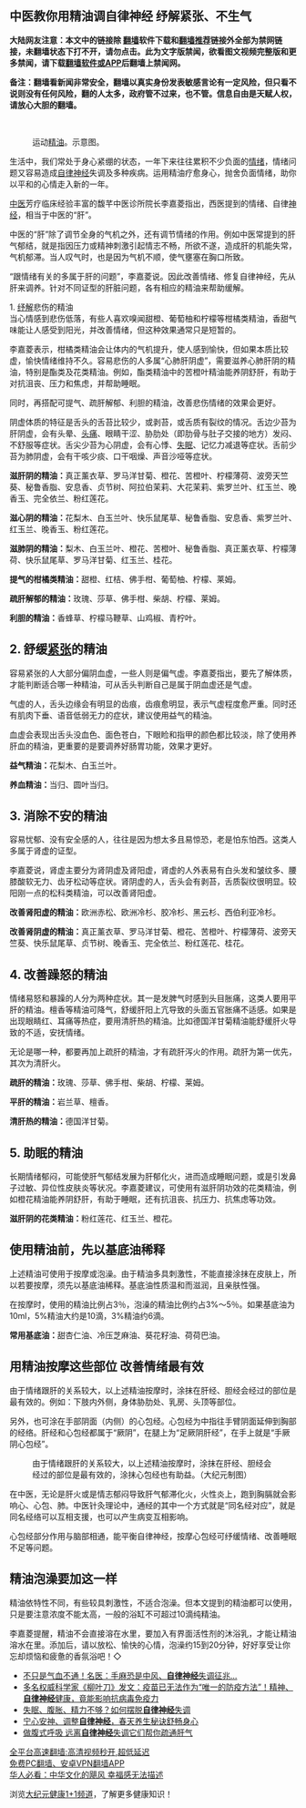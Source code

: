  <!-- 面包屑导航 --> <h2>中医教你用精油调自律神经 纾解紧张、不生气</h2> <p class="notice"><b>大陆网友注意：本文中的链接除 <a href="https://github.com/bannedbook/fanqiang" >翻墙</a>软件下载和<a href="https://github.com/killgcd/justmysocks/blob/master/README.md">翻墙推荐</a>链接外全部为禁网链接，未翻墙状态下打不开，请勿点击。此为文字版禁闻，欲看图文视频完整版和更多禁闻，请下载<a href="https://github.com/bannedbook/fanqiang">翻墙软件或APP</a>后翻墙上禁闻网。</p><p>备注：翻墙看新闻非常安全，翻墙以真实身份发表敏感言论有一定风险，但只看不说则没有任何风险，翻的人太多，政府管不过来，也不管。信息自由是天赋人权，请放心大胆的翻墙。</b></p>  <div class="entry"> <br /> <figure><a href="https://i0.wp.com/upload-images-bucket-v64rleca837do.s3.eu-west-1.amazonaws.com/wp-content/uploads/2022/07/29162032/FotoJet-2022-03-23T175038.550.webp?fit=1000%2C750&#038;ssl=1" data-caption="运动精油。示意图。"></a><figcaption class="wp-caption-text">运动<a href="https://www.bannedbook.org/bnews/tag/%E7%B2%BE%E6%B2%B9/" class="st_tag internal_tag" rel="tag" title="标签 精油 下的日志">精油</a>。示意图。</figcaption></figure> <p>生活中，我们常处于身心紧绷的状态，一年下来往往累积不少负面的<a href="https://www.bannedbook.org/bnews/tag/%E6%83%85%E7%BB%AA/" class="st_tag internal_tag" rel="tag" title="标签 情绪 下的日志">情绪</a>，情绪问题又容易造成<a href="https://www.bannedbook.org/bnews/tag/%E8%87%AA%E5%BE%8B%E7%A5%9E%E7%BB%8F/" class="st_tag internal_tag" rel="tag" title="标签 自律神经 下的日志">自律神经</a>失调及多种疾病。运用精油疗愈身心，抛舍负面情绪，助你以平和的心情走入新的一年。</p> <p><a href="https://www.bannedbook.org/bnews/tag/%e4%b8%ad%e5%8c%bb/" class="st_tag internal_tag" rel="tag" title="标签 中医 下的日志">中医</a>芳疗临床经验丰富的馥芊中医诊所院长李嘉菱指出，西医提到的情绪、自律<a href="https://www.bannedbook.org/bnews/tag/%E7%A5%9E%E7%BB%8F/" class="st_tag internal_tag" rel="tag" title="标签 神经 下的日志">神经</a>，相当于中医的“肝”。</p> <p>中医的“肝”除了调节全身的气机之外，还有调节情绪的作用。例如中医常提到的肝气郁结，就是指因压力或精神刺激引起情志不畅，所欲不遂，造成肝的机能失常，气机郁滞。当人叹气时，也是因为气机不顺，使气壅塞在胸口所致。</p> <p>“跟情绪有关的多属于肝的问题”，李嘉菱说。因此改善情绪、修复自律神经，先从肝来调养。针对不同证型的肝脏问题，各有相应的精油来帮助缓解。</p> <p>1. <a href="https://www.bannedbook.org/bnews/tag/%E7%BA%BE%E8%A7%A3/" class="st_tag internal_tag" rel="tag" title="标签 纾解 下的日志">纾解</a>悲伤的精油<br /> 当心情感到悲伤低落，有些人喜欢嗅闻甜橙、葡萄柚和柠檬等柑橘类精油，香甜气味能让人感受到阳光，并改善情绪，但这种效果通常只是短暂的。</p> <p>李嘉菱表示，柑橘类精油会让体内的气机提升，使人感到愉快，但如果本质比较虚，愉快情绪维持不久。容易悲伤的人多属“心肺肝阴虚”，需要滋养心肺肝阴的精油，特别是酯类及花类精油。例如，酯类精油中的苦橙叶精油能养阴舒肝，有助于对抗沮丧、压力和焦虑，并帮助睡眠。</p> <p>同时，再搭配可提气、疏肝解郁、利胆的精油，改善悲伤情绪的效果会更好。</p> <p>阴虚体质的特征是舌头的舌苔比较少，或剥苔，或舌质有裂纹的情况。舌边少苔为肝阴虚，会有头晕、<a href="https://www.bannedbook.org/bnews/tag/%e5%a4%b4%e7%97%9b/" class="st_tag internal_tag" rel="tag" title="标签 头痛 下的日志">头痛</a>、眼睛干涩、胁肋处（即肋骨与肚子交接的地方）发闷、不舒服等症状。舌尖少苔为心阴虚，会有心悸、<a href="https://www.bannedbook.org/bnews/tag/%e5%a4%b1%e7%9c%a0/" class="st_tag internal_tag" rel="tag" title="标签 失眠 下的日志">失眠</a>、记忆力减退等症状。舌前少苔为肺阴虚，会有干咳少痰、口干咽燥、声音沙哑等症状。</p> <p><strong>滋肝阴的精油：</strong>真正薰衣草、罗马洋甘菊、橙花、苦橙叶、柠檬薄荷、波旁天竺葵、秘鲁香脂、安息香、贞节树、阿拉伯茉莉、大花茉莉、紫罗兰叶、红玉兰、晚香玉、完全依兰、粉红莲花。</p> <p><strong>滋心阴的精油：</strong>花梨木、白玉兰叶、快乐鼠尾草、秘鲁香脂、安息香、紫罗兰叶、红玉兰、晚香玉、粉红莲花。</p>  <p><strong>滋肺阴的精油：</strong>梨木、白玉兰叶、橙花、苦橙叶、秘鲁香脂、真正薰衣草、柠檬薄荷、快乐鼠尾草、罗马洋甘菊、红玉兰、桂花。</p> <p><strong>提气的柑橘类精油：</strong>甜橙、红桔、佛手柑、葡萄柚、柠檬、莱姆。</p> <p><strong>疏肝解郁的精油：</strong>玫瑰、莎草、佛手柑、柴胡、柠檬、莱姆。</p> <p><strong>利胆的精油：</strong>香蜂草、柠檬马鞭草、山鸡椒、青柠叶。</p> <h2><strong>2. 舒缓<a href="https://www.bannedbook.org/bnews/tag/%E7%B4%A7%E5%BC%A0/" class="st_tag internal_tag" rel="tag" title="标签 紧张 下的日志">紧张</a>的精油</strong></h2> <p>容易紧张的人大部分偏阴血虚，一些人则是偏气虚。李嘉菱指出，要先了解体质，才能判断适合哪一种精油，可从舌头判断自己是属于阴血虚还是气虚。</p> <p>气虚的人，舌头边缘会有明显的齿痕，齿痕愈明显，表示气虚程度愈严重。同时还有肌肉下垂、语音低弱无力的症状，建议使用益气的精油。</p> <p>血虚会表现出舌头没血色、面色苍白，下眼睑和指甲的颜色都比较淡，除了使用养肝血的精油，更重要的是要调养好肠胃功能，效果才更好。</p> <p><strong>益气精油：</strong>花梨木、白玉兰叶。</p> <p><strong>养血精油：</strong>当归、圆叶当归。</p> <h2><strong>3. 消除不安的精油</strong></h2> <p>容易忧郁、没有安全感的人，往往是因为想太多且易惊恐，老是怕东怕西。这类人多属于肾虚的证型。</p>  <p>李嘉菱说，肾虚主要分为肾阴虚及肾阳虚，肾虚的人外表易有白头发和皱纹多、腰膝酸软无力、齿牙松动等症状。肾阴虚的人，舌头会有剥苔，舌质裂纹很明显。较阳刚一点的松科类精油，可以改善肾阳虚。</p> <p><strong>改善肾阳虚的精油：</strong>欧洲赤松、欧洲冷杉、胶冷杉、黑云杉、西伯利亚冷杉。</p> <p><strong>改善肾阴虚的精油：</strong>真正薰衣草、罗马洋甘菊、橙花、苦橙叶、柠檬薄荷、波旁天竺葵、快乐鼠尾草、贞节树、晚香玉、完全依兰、粉红莲花、桂花。</p> <h2><strong>4. 改善躁怒的精油</strong></h2> <p>情绪易怒和暴躁的人分为两种症状。其一是发脾气时感到头目胀痛，这类人要用平肝的精油。檀香等精油可降气，舒缓肝阳上亢导致的头面五官胀痛不适感。如果是出现眼睛红、耳痛等热症，要用清肝热的精油。比如德国洋甘菊精油能舒缓肝火导致的不适，安抚情绪。</p> <p>无论是哪一种，都要再加上疏肝的精油，才有疏肝泻火的作用。疏肝为第一优先，其次为清肝火。</p> <p><strong>疏肝的精油：</strong>玫瑰、莎草、佛手柑、柴胡、柠檬、莱姆。</p> <p><strong>平肝的精油：</strong>岩兰草、檀香。</p> <p><strong>清肝热的精油：</strong>德国洋甘菊。</p> <h2><strong>5. 助眠的精油</strong></h2> <p>长期情绪郁闷，可能使肝气郁结发展为肝郁化火，进而造成睡眠问题，或是引发鼻子过敏、异位性皮肤炎等状况。李嘉菱建议，可使用有滋肝阴功效的花类精油，例如橙花精油能养阴舒肝，有助于睡眠，还有抗沮丧、抗压力、抗焦虑等功效。</p> <p><strong>滋肝阴的花类精油：</strong>粉红莲花、红玉兰、橙花。</p>  <h2>使用精油前，先以基底油稀释</h2> <p>上述精油可使用于按摩或泡澡。由于精油多具刺激性，不能直接涂抹在皮肤上，所以若要按摩，须先以基底油稀释。基底油性质温和而滋润，且亲肤性强。</p> <p>在按摩时，使用的精油比例占3％，泡澡的精油比例约占3%～5％。如果基底油为10ml，5%精油大约是10滴，3%精油约6滴。</p> <p><strong>常用基底油：</strong>甜杏仁油、冷压芝麻油、葵花籽油、荷荷巴油。</p> <h2>用精油按摩这些部位 改善情绪最有效</h2> <p>由于情绪跟肝的关系较大，以上述精油按摩时，涂抹在肝经、胆经会经过的部位是最有效的。例如：下肢内外侧，身体胁肋处、乳房、头顶等部位。</p> <p>另外，也可涂在手部阴面（内侧）的心包经。心包经为中指往手臂阴面延伸到胸部的经络。肝经和心包经都属于“厥阴”，在腿上为“足厥阴肝经”，在手上就是“手厥阴心包经”。</p> <figure id="attachment_11824112" class="wp-caption aligncenter" aria-describedby="caption-attachment-11824112"><a href="https://i0.wp.com/i.epochtimes.com/assets/uploads/2020/01/mood-essential-oil_222.jpg?ssl=1" target="_blank" rel="noopener"></a><figcaption id="caption-attachment-11824112" class="wp-caption-text">由于情绪跟肝的关系较大，以上述精油按摩时，涂抹在肝经、胆经会经过的部位是最有效的，涂抹心包经也有助益。（大纪元制图）</figcaption></figure> <p>在中医，无论是肝火或是情志郁闷导致肝气郁滞化火，火性炎上，跑到胸膈就会影响心、心包、肺。中医针灸理论中，通经的其中一个方式就是“同名经对应”，就是同名经络可以互相支援，也可以产生病变互相影响。</p> <p>心包经部分作用与脑部相通，能平衡自律神经，按摩心包经可纾缓情绪、改善睡眠不足等问题。</p> <h2>精油泡澡要加这一样</h2> <p>精油依特性不同，有些较具刺激性，不适合泡澡。但本文提到的精油都可以使用，只是要注意浓度不能太高，一般的浴缸不可超过10滴纯精油。</p> <p>李嘉菱提醒，精油不会直接溶在水里，要加入有界面活性剂的沐浴乳，才能让精油溶水在里。添加后，请以放松、愉快的心情，泡澡约15到20分钟，好好享受让你忘却烦恼和疲惫的香氛浴吧！◇</p> <div id="taboola-mid-1"></div>  <ul class='op-related-articles' title='相关阅读'> <li><a href='https://www.bannedbook.org/bnews/comments/20220421/1722605.html' target='_blank'>不只是气血不通！名医：手麻恐是中风、<b>自律神经</b>失调征兆...</a></li> <li><a href='https://www.bannedbook.org/bnews/bannedvideo/20211118/1653997.html' target='_blank'>多名权威科学家《柳叶刀》发文：疫苗已无法作为“唯一的防疫方法”！精神、<b>自律神经</b>健康，竟能影响抗病毒免疫力</a></li> <li><a href='https://www.bannedbook.org/bnews/comments/20210507/1541811.html' target='_blank'>失眠、腹胀、精力不够？如何摆脱<b>自律神经</b>失调</a></li> <li><a href='https://www.bannedbook.org/bnews/comments/20210302/1496823.html' target='_blank'>宁心安神、调整<b>自律神经</b>，春天养生秘诀舒畅身心</a></li> <li><a href='https://www.bannedbook.org/bnews/health/20201003/1407353.html' target='_blank'>做腹式呼吸 远离<b>自律神经</b>失调它们帮你疏通肝气</a></li> </ul> <p class="texttj"> <a href="https://github.com/bannedbook/fanqiang/wiki/V2ray%E6%9C%BA%E5%9C%BA" target="_blank">全平台高速翻墙:高清视频秒开,超低延迟</a><br/> <a href="https://github.com/bannedbook/fanqiang/wiki/%E7%A6%81%E9%97%BB%E7%BD%91%E5%AE%89%E5%8D%93%E7%BF%BB%E5%A2%99%E6%96%B0%E9%97%BBAPP" target="_blank">免费PC翻墙、安卓VPN翻墙APP</a><br/> <a href="https://www.bannedbook.org/bnews/comments/20220220/1694796.html" target="_blank">华人必看：中华文化的飓风 幸福感无法描述</a> </p> <p>浏览<a href="https://www.epochtimes.com/gb/nsc1002.htm" target="_blank" rel="noopener noreferrer">大纪元健康1+1频道</a>，了解更多健康知识！</p><a name='sharetosocial'></a>  <div style="margin-bottom:5px;padding-bottom:5px;clear:both"> <div id="archive-pix-1" class="banner-ads"> <!-- AuctionX Display platform tag START --> <div id="27602x728x90x621x_ADSLOT1" clicktrack="%%CLICK_URL_ESC%%"></div>  <!-- AuctionX Display platform tag END --> </div> <div id="archive-pix-2" class="banner-ads"> <!-- AuctionX Display platform tag START --> <div id="27556x300x250x621x_ADSLOT1" clicktrack="%%CLICK_URL_ESC%%" style="margin:0 auto;text-align:center"></div>  <!-- AuctionX Display platform tag END --> </div> </div>  <div id="archive-pix-1" class="banner-ads"> <!-- AuctionX Display platform tag START --> <div id="27603x728x90x621x_ADSLOT1" clicktrack="%%CLICK_URL_ESC%%"></div>  <!-- AuctionX Display platform tag END --> </div> </div><!--END ENTRY--> 